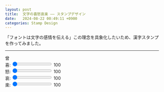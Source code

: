 ```yaml
---
layout: post
title:  文字の喜怒哀楽 —— スタンプデザイン
date:   2024-08-22 00:49:11 +0900
categories: Stamp Design
---
```


「フォントは文字の感情を伝える」この理念を具象化したいため、漢字スタンプを作ってみました。

---



    
<div class="container">
    <div class="text-container">
        <span class="zeng-font-demo">曾</span>
    </div>
    <div class="controls-container">
        <div class="control-container">
            <label for="happiness-slider">喜:</label>
            <input type="range" id="happiness-slider" min="100" max="900" value="100">
            <span id="happiness-value">100</span>
        </div>
        <div class="control-container">
            <label for="anger-slider">怒:</label>
            <input type="range" id="anger-slider" min="100" max="900" value="100">
            <span id="anger-value">100</span>
        </div>
        <div class="control-container">
            <label for="grief-slider">哀:</label>
            <input type="range" id="grief-slider" min="100" max="900" value="100">
            <span id="grief-value">100</span>
        </div>
        <div class="control-container">
            <label for="joy-slider">楽:</label>
            <input type="range" id="joy-slider" min="100" max="900" value="100">
            <span id="joy-value">100</span>
        </div>
    </div>
</div>

<br>
<br>



<script>
const sliders = {
    happiness: document.getElementById('happiness-slider'),
    anger: document.getElementById('anger-slider'),
    grief: document.getElementById('grief-slider'),
    joy: document.getElementById('joy-slider')
};

const values = {
    happiness: document.getElementById('happiness-value'),
    anger: document.getElementById('anger-value'),
    grief: document.getElementById('grief-value'),
    joy: document.getElementById('joy-value')
};

const fontDemo = document.querySelector('.zeng-font-demo');
let activeSlider = null;

function calculatePercentage(value) {
    return ((value - 100) / 800 * 100).toFixed(2); // 保留两位小数
}

function updateSliders(event) {
    const currentSlider = event.target;
    activeSlider = currentSlider;

    // 计算每个滑动条的百分比
    let percentages = {};
    let totalPercentage = 0;

    for (let key in sliders) {
        let slider = sliders[key];
        percentages[key] = calculatePercentage(slider.value);
        totalPercentage += parseFloat(percentages[key]);
    }

    // 计算当前滑动条的百分比
    const activeKey = currentSlider.id.replace('-slider', '');
    const activePercentage = calculatePercentage(currentSlider.value);
    totalPercentage -= parseFloat(percentages[activeKey]);
    totalPercentage += parseFloat(activePercentage);

    // 如果总百分比超过100，则调整其他滑动条
    if (totalPercentage > 100) {
        let excess = totalPercentage - 100;

        // 创建待调整的滑动条数组
        let slidersToAdjust = Object.keys(sliders).filter(key => sliders[key] !== currentSlider);

        // 调整其他滑动条的值
        slidersToAdjust.forEach(key => {
            let slider = sliders[key];
            let currentValue = parseInt(slider.value);
            let currentPercentage = parseFloat(percentages[key]);
            if (currentPercentage > 0) {
                let reduction = (currentPercentage / (100 - activePercentage)) * excess;
                slider.value = Math.max(100, currentValue - ((reduction / 100) * 800));
                percentages[key] = calculatePercentage(slider.value);
            }
        });
    }

    // 更新百分比显示
    values.happiness.textContent = `${percentages.happiness}%`;
    values.anger.textContent = `${percentages.anger}%`;
    values.grief.textContent = `${percentages.grief}%`;
    values.joy.textContent = `${percentages.joy}%`;

    // 更新字体设置
    fontDemo.style.fontVariationSettings = 
        `"HAPY" ${sliders.happiness.value}, "ANGE" ${sliders.anger.value}, "GRIE" ${sliders.grief.value}, "JOOY" ${sliders.joy.value}`;
}

// 为滑动条添加事件监听器
for (let key in sliders) {
    sliders[key].addEventListener('input', updateSliders);
}

// 初始更新
updateSliders({ target: sliders.happiness }); // 用一个滑动条初始化

</script>
